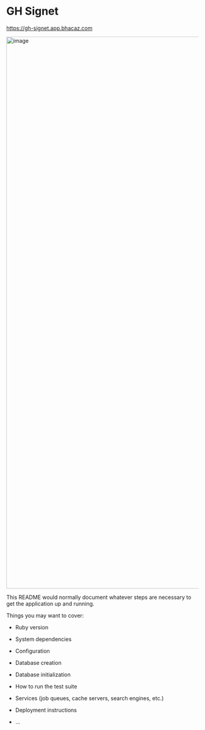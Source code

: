 # GH Signet

https://gh-signet.app.bhacaz.com

<img width="1448" alt="image" src="https://github.com/Bhacaz/journee-carriere-css-participants/assets/7858787/868e5be4-9cf1-4547-b4b6-4e63fa8ed8a4">

This README would normally document whatever steps are necessary to get the
application up and running.

Things you may want to cover:

* Ruby version

* System dependencies

* Configuration

* Database creation

* Database initialization

* How to run the test suite

* Services (job queues, cache servers, search engines, etc.)

* Deployment instructions

* ...
